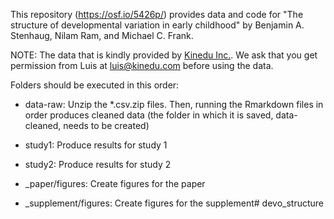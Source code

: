 This repository (https://osf.io/5426p/) provides data and code for "The structure of developmental variation in early childhood" by Benjamin A. Stenhaug, Nilam Ram, and Michael C. Frank. 

NOTE: The data that is kindly provided by [Kinedu Inc.](https://www.kinedu.com/). We ask that you get permission from Luis at luis@kinedu.com before using the data.

Folders should be executed in this order:

- data-raw: Unzip the *.csv.zip files. Then, running the Rmarkdown files in order produces cleaned data (the folder in which it is saved, data-cleaned, needs to be created)

- study1: Produce results for study 1

- study2: Produce results for study 2 

- _paper/figures: Create figures for the paper

- _supplement/figures: Create figures for the supplement# devo_structure
